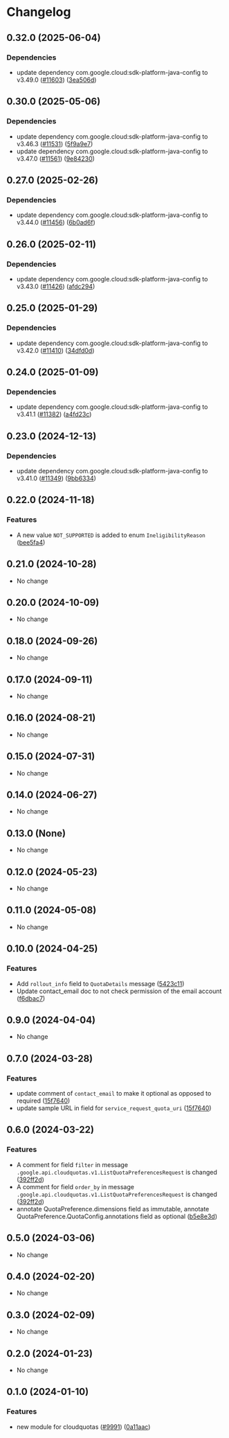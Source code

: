 # Changelog

## 0.32.0 (2025-06-04)

### Dependencies

* update dependency com.google.cloud:sdk-platform-java-config to v3.49.0 ([#11603](https://github.com/googleapis/google-cloud-java/issues/11603)) ([3ea506d](https://github.com/googleapis/google-cloud-java/commit/3ea506d86a54fae209e9971af7b4a8aa1f5997b9))


## 0.30.0 (2025-05-06)

### Dependencies

* update dependency com.google.cloud:sdk-platform-java-config to v3.46.3 ([#11531](https://github.com/googleapis/google-cloud-java/issues/11531)) ([5f9a9e7](https://github.com/googleapis/google-cloud-java/commit/5f9a9e73df5e44ae38a8d18780873b7896d31c04))
* update dependency com.google.cloud:sdk-platform-java-config to v3.47.0 ([#11561](https://github.com/googleapis/google-cloud-java/issues/11561)) ([9e84230](https://github.com/googleapis/google-cloud-java/commit/9e842300aa2e3e654785cc929aef0d6bb9a1a0a9))


## 0.27.0 (2025-02-26)

### Dependencies

* update dependency com.google.cloud:sdk-platform-java-config to v3.44.0 ([#11456](https://github.com/googleapis/google-cloud-java/issues/11456)) ([6b0ad6f](https://github.com/googleapis/google-cloud-java/commit/6b0ad6f8243cc60de7ee608237fa61445f0b0526))


## 0.26.0 (2025-02-11)

### Dependencies

* update dependency com.google.cloud:sdk-platform-java-config to v3.43.0 ([#11426](https://github.com/googleapis/google-cloud-java/issues/11426)) ([afdc294](https://github.com/googleapis/google-cloud-java/commit/afdc2944304a077ce4cbdd8c7675f1ca707b2be0))


## 0.25.0 (2025-01-29)

### Dependencies

* update dependency com.google.cloud:sdk-platform-java-config to v3.42.0 ([#11410](https://github.com/googleapis/google-cloud-java/issues/11410)) ([34dfd0d](https://github.com/googleapis/google-cloud-java/commit/34dfd0dc9c5ca042aca0778e8d34b2ca072bfeb1))


## 0.24.0 (2025-01-09)

### Dependencies

* update dependency com.google.cloud:sdk-platform-java-config to v3.41.1 ([#11382](https://github.com/googleapis/google-cloud-java/issues/11382)) ([a4fd23c](https://github.com/googleapis/google-cloud-java/commit/a4fd23ce1dfa364959de1e97e3b769996f3c7d0d))


## 0.23.0 (2024-12-13)

### Dependencies

* update dependency com.google.cloud:sdk-platform-java-config to v3.41.0 ([#11349](https://github.com/googleapis/google-cloud-java/issues/11349)) ([9bb6334](https://github.com/googleapis/google-cloud-java/commit/9bb6334458fdec53ba9fdec501de534d6516f102))


## 0.22.0 (2024-11-18)

### Features

* A new value `NOT_SUPPORTED` is added to enum `IneligibilityReason` ([bee5fa4](https://github.com/googleapis/google-cloud-java/commit/bee5fa4d897e8a9b6c08ac8511a8503524a88dc0))



## 0.21.0 (2024-10-28)

* No change


## 0.20.0 (2024-10-09)

* No change


## 0.18.0 (2024-09-26)

* No change


## 0.17.0 (2024-09-11)

* No change


## 0.16.0 (2024-08-21)

* No change


## 0.15.0 (2024-07-31)

* No change


## 0.14.0 (2024-06-27)

* No change


## 0.13.0 (None)

* No change


## 0.12.0 (2024-05-23)

* No change


## 0.11.0 (2024-05-08)

* No change


## 0.10.0 (2024-04-25)

### Features

* Add `rollout_info` field to `QuotaDetails` message ([5423c11](https://github.com/googleapis/google-cloud-java/commit/5423c116cb584c4fdccc8538f1dfe6607f00341f))
* Update contact_email doc to not check permission of the email account ([f6dbac7](https://github.com/googleapis/google-cloud-java/commit/f6dbac748c5feea83eb917c4f6827787d27a69a9))



## 0.9.0 (2024-04-04)

* No change


## 0.7.0 (2024-03-28)

### Features

* update comment of `contact_email` to make it optional as opposed to required ([15f7640](https://github.com/googleapis/google-cloud-java/commit/15f7640949d113e2b4124ec23584d8d3bca270ef))
* update sample URL in field for `service_request_quota_uri` ([15f7640](https://github.com/googleapis/google-cloud-java/commit/15f7640949d113e2b4124ec23584d8d3bca270ef))



## 0.6.0 (2024-03-22)

### Features

* A comment for field `filter` in message `.google.api.cloudquotas.v1.ListQuotaPreferencesRequest` is changed ([392ff2d](https://github.com/googleapis/google-cloud-java/commit/392ff2db6665c3aa998ea94da1dfbc70c47df0f2))
* A comment for field `order_by` in message `.google.api.cloudquotas.v1.ListQuotaPreferencesRequest` is changed ([392ff2d](https://github.com/googleapis/google-cloud-java/commit/392ff2db6665c3aa998ea94da1dfbc70c47df0f2))
* annotate QuotaPreference.dimensions field as immutable, annotate QuotaPreference.QuotaConfig.annotations field as optional ([b5e8e3d](https://github.com/googleapis/google-cloud-java/commit/b5e8e3d989558a941897d7eedf196778bf0629ad))



## 0.5.0 (2024-03-06)

* No change


## 0.4.0 (2024-02-20)

* No change


## 0.3.0 (2024-02-09)

* No change


## 0.2.0 (2024-01-23)

* No change


## 0.1.0 (2024-01-10)

### Features

* new module for cloudquotas ([#9991](https://github.com/googleapis/google-cloud-java/issues/9991)) ([0a11aac](https://github.com/googleapis/google-cloud-java/commit/0a11aac775a1427f4ca7c1aa9b0b1dba051b6528))

